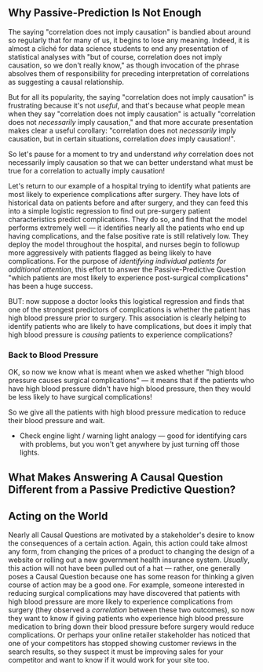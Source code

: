 
## Why Passive-Prediction Is Not Enough

The saying "correlation does not imply causation" is bandied about around so regularly that for many of us, it begins to lose any meaning. Indeed, it is almost a cliché for data science students to end any presentation of statistical analyses with "but of course, correlation does not imply causation, so we don't really know," as though invocation of the phrase absolves them of responsibility for preceding interpretation of correlations as suggesting a causal relationship.

But for all its popularity, the saying "correlation does not imply causation" is frustrating because it's not *useful*, and that's because what people mean when they say "correlation does not imply causation" is actually "correlation does not *necessarily* imply causation," and that more accurate presentation makes clear a useful corollary: "correlation does not *necessarily* imply causation, but in certain situations, correlation *does* imply causation!".

So let's pause for a moment to try and understand *why* correlation does not necessarily imply causation so that we can better understand what must be true for a correlation to actually imply causation!

Let's return to our example of a hospital trying to identify what patients are most likely to experience complications after surgery. They have lots of historical data on patients before and after surgery, and they can feed this into a simple logistic regression to find out pre-surgery patient characteristics predict complications. They do so, and find that the model performs extremely well — it identifies nearly all the patients who end up having complications, and the false positive rate is still relatively low. They deploy the model throughout the hospital, and nurses begin to followup more aggressively with patients flagged as being likely to have complications. For the purpose of *identifying individual patients for additional attention*, this effort to answer the Passive-Predictive Question "which patients are most likely to experience post-surgical complications" has been a huge success.

BUT: now suppose a doctor looks this logistical regression and finds that one of the strongest predictors of complications is whether the patient has high blood pressure prior to surgery. This association is clearly helping to identify patients who are likely to have complications, but does it imply that high blood pressure is *causing* patients to experience complications?

### Back to Blood Pressure

OK, so now we know what is meant when we asked whether "high blood pressure causes surgical complications" — it means that if the patients who have high blood pressure didn't have high blood pressure, then they would be less likely to have surgical complications!

So we give all the patients with high blood pressure medication to reduce their blood pressure and wait.

- Check engine light / warning light analogy — good for identifying cars with problems, but you won't get anywhere by just turning off those lights.

## What Makes Answering A Causal Question Different from a Passive Predictive Question?

## Acting on the World

Nearly all Causal Questions are motivated by a stakeholder's desire to know the consequences of a certain action. Again, this action could take almost any form, from changing the prices of a product to changing the design of a website or rolling out a new government health insurance system. *Usually*, this action will not have been pulled out of a hat — rather, one generally poses a Causal Question because one has some reason for thinking a given course of action may be a good one. For example, someone interested in reducing surgical complications may have discovered that patients with high blood pressure are more likely to experience complications from surgery (they observed a *correlation* between these two outcomes), so now they want to know if giving patients who experience high blood pressure medication to bring down their blood pressure before surgery would reduce complications. Or perhaps your online retailer stakeholder has noticed that one of your competitors has stopped showing customer reviews in the search results, so they suspect it must be improving sales for your competitor and want to know if it would work for your site too.
